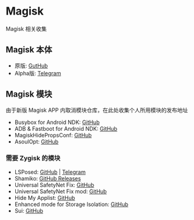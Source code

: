 # Magisk

Magisk 相关收集

## Magisk 本体

- 原版: [GutHub](https://github.com/topjohnwu/Magisk)
- Alpha版: [Telegram](https://t.me/magiskalpha)

## Magisk 模块

由于新版 Magisk APP 内取消模块仓库，在此处收集个人所用模块的发布地址

- Busybox for Android NDK: [GitHub](https://github.com/Magisk-Modules-Repo/busybox-ndk)
- ADB & Fastboot for Android NDK: [GitHub](https://github.com/Magisk-Modules-Repo/adb-ndk)
- MagiskHidePropsConf: [GitHub](https://github.com/Magisk-Modules-Repo/MagiskHidePropsConf)
- AsoulOpt: [GitHub](https://github.com/nakixii/Magisk_AsoulOpt)

### 需要 Zygisk 的模块

- LSPosed: [GitHub](https://github.com/LSPosed/LSPosed) | [Telegram](https://t.me/LSPosed)
- Shamiko: [GitHub Releases](https://github.com/LSPosed/LSPosed.github.io/releases)
- Universal SafetyNet Fix: [GitHub](https://github.com/kdrag0n/safetynet-fix)
- Universal SafetyNet Fix mod: [GitHub](https://github.com/Displax/safetynet-fix)
- Hide My Applist: [GitHub](https://github.com/Dr-TSNG/Hide-My-Applist)
- Enhanced mode for Storage Isolation: [GitHub](https://github.com/RikkaApps/StorageRedirect-assets/releases/tag/assets)
- Sui: [GitHub](https://github.com/RikkaApps/Sui)
